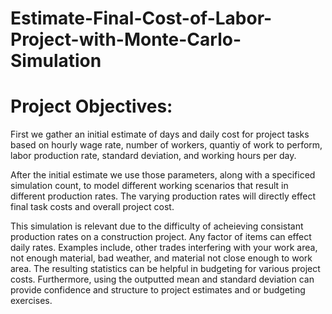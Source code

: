 # Estimate-Final-Cost-of-Labor-Project-with-Monte-Carlo-Simulation

# Project Objectives:
First we gather an initial estimate of days and daily cost for project tasks based on hourly wage rate, number of workers, quantiy of work to perform, labor production rate, standard deviation, and working hours per day. 

After the initial estimate we use those parameters, along with a specificed simulation count, to model different working scenarios that result in different production rates. The varying production rates will directly effect final task costs and overall project cost.

This simulation is relevant due to the difficulty of acheieving consistant production rates on a construction project. Any factor of items can effect daily rates. Examples include, other trades interfering with your work area, not enough material, bad weather, and material not close enough to work area. The resulting statistics can be helpful in budgeting for various project costs. Furthermore, using the outputted mean and standard deviation can provide confidence and structure to project estimates and or budgeting exercises.
